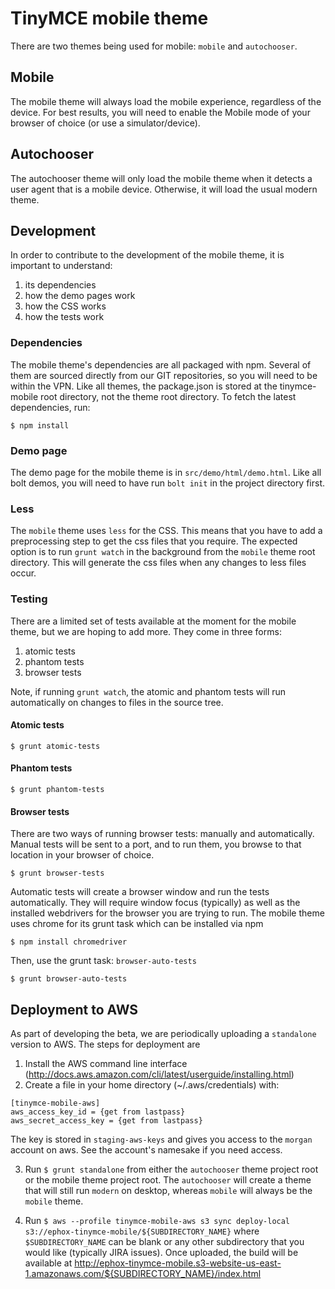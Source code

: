 # TinyMCE mobile theme

There are two themes being used for mobile: `mobile` and `autochooser`. 

## Mobile

The mobile theme will always load the mobile experience, regardless of the device. For best results, you will need to enable the Mobile mode of your browser of choice (or use a simulator/device).


## Autochooser

The autochooser theme will only load the mobile theme when it detects a user agent that is a mobile device. Otherwise, it will load the usual modern theme.

## Development

In order to contribute to the development of the mobile theme, it is important to understand:

1. its dependencies
2. how the demo pages work
3. how the CSS works
4. how the tests work

### Dependencies

The mobile theme's dependencies are all packaged with npm. Several of them are sourced directly from our GIT repositories, so you will need to be within the VPN. Like all themes, the package.json is stored at the tinymce-mobile root directory, not the theme root directory. To fetch the latest dependencies, run:

`$ npm install` 


### Demo page

The demo page for the mobile theme is in `src/demo/html/demo.html`. Like all bolt demos, you will need to have run `bolt init` in the project directory first.

### Less

The `mobile` theme uses `less` for the CSS. This means that you have to add a preprocessing step to get the css files that you require. The expected option is to run `grunt watch` in the background from the `mobile` theme root directory. This will generate the css files when any changes to less files occur.

### Testing

There are a limited set of tests available at the moment for the mobile theme, but we are hoping to add more. They come in three forms:

1. atomic tests 
2. phantom tests
3. browser tests

Note, if running `grunt watch`, the atomic and phantom tests will run automatically on changes to files in the source tree.

#### Atomic tests

`$ grunt atomic-tests`

#### Phantom tests

`$ grunt phantom-tests`

#### Browser tests

There are two ways of running browser tests: manually and automatically. Manual tests will be sent to a port, and to run them, you browse to that location in your browser of choice.

`$ grunt browser-tests`

Automatic tests will create a browser window and run the tests automatically. They will require window focus (typically) as well as the installed webdrivers for the browser you are trying to run. The mobile theme uses chrome for its grunt task which can be installed via npm

`$ npm install chromedriver`

Then, use the grunt task: `browser-auto-tests`

`$ grunt browser-auto-tests`

## Deployment to AWS

As part of developing the beta, we are periodically uploading a `standalone` version to AWS. The steps for deployment are

1. Install the AWS command line interface (http://docs.aws.amazon.com/cli/latest/userguide/installing.html)
2. Create a file in your home directory (~/.aws/credentials) with:

```
[tinymce-mobile-aws]
aws_access_key_id = {get from lastpass}
aws_secret_access_key = {get from lastpass}
```

The key is stored in `staging-aws-keys` and gives you access to the `morgan` account on aws. See the account's namesake if you need access.

3. Run `$ grunt standalone` from either the `autochooser` theme project root or the mobile theme project root. The `autochooser` will create a theme that will still run `modern` on desktop, whereas `mobile` will always be the `mobile` theme.

4. Run `$ aws --profile tinymce-mobile-aws s3 sync deploy-local s3://ephox-tinymce-mobile/${SUBDIRECTORY_NAME}` where `$SUBDIRECTORY_NAME` can be blank or any other subdirectory that you would like (typically JIRA issues). Once uploaded, the build will be available at http://ephox-tinymce-mobile.s3-website-us-east-1.amazonaws.com/${SUBDIRECTORY_NAME}/index.html

